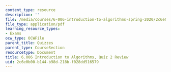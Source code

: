 ```yaml
---
content_type: resource
description: ''
file: /media/courses/6-006-introduction-to-algorithms-spring-2020/2c6e0b00b144b98d218bf028dd516579_MIT6_006S20_review2.pdf
file_type: application/pdf
learning_resource_types:
- Exams
ocw_type: OCWFile
parent_title: Quizzes
parent_type: CourseSection
resourcetype: Document
title: 6.006 Introduction to Algorithms, Quiz 2 Review
uid: 2c6e0b00-b144-b98d-218b-f028dd516579
---
```

